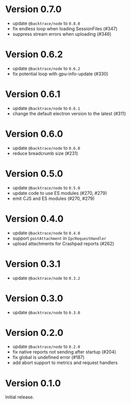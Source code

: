 # Version 0.7.0

-   update `@backtrace/node` to `0.8.0`
-   fix endless loop when loading SessionFiles (#347)
-   suppress stream errors when uploading (#346)

# Version 0.6.2

-   update `@backtrace/node` to `0.6.2`
-   fix potential loop with gpu-info-update (#330)

# Version 0.6.1

-   update `@backtrace/node` to `0.6.1`
-   change the default electron version to the latest (#311)

# Version 0.6.0

-   update `@backtrace/node` to `0.6.0`
-   reduce breadcrumb size (#231)

# Version 0.5.0

-   update `@backtrace/node` to `0.5.0`
-   update code to use ES modules (#270, #279)
-   emit CJS and ES modules (#270, #279)

# Version 0.4.0

-   update `@backtrace/node` to `0.4.0`
-   support `postAttachment` in `IpcRequestHandler`
-   upload attachments for Crashpad reports (#262)

# Version 0.3.1

-   update `@backtrace/node` to `0.3.2`

# Version 0.3.0

-   update `@backtrace/node` to `0.3.0`

# Version 0.2.0

-   update `@backtrace/node` to `0.2.0`
-   fix native reports not sending after startup (#204)
-   fix global is undefined error (#187)
-   add abort support to metrics and request handlers

# Version 0.1.0

Initial release.
